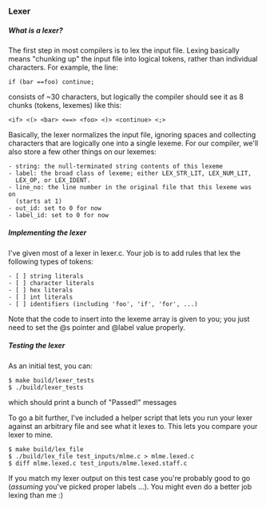 ### Lexer
##### What is a lexer?
The first step in most compilers is to lex the input file. Lexing basically
means "chunking up" the input file into logical tokens, rather than individual
characters. For example, the line:

    if (bar ==foo) continue;

consists of ~30 characters, but logically the compiler should see it as 8
chunks (tokens, lexemes) like this:

    <if> <(> <bar> <==> <foo> <)> <continue> <;>

Basically, the lexer normalizes the input file, ignoring spaces and collecting
characters that are logically one into a single lexeme. For our compiler, we'll
also store a few other things on our lexemes:

    - string: the null-terminated string contents of this lexeme
    - label: the broad class of lexeme; either LEX_STR_LIT, LEX_NUM_LIT,
      LEX_OP, or LEX_IDENT.
    - line_no: the line number in the original file that this lexeme was on
      (starts at 1)
    - out_id: set to 0 for now
    - label_id: set to 0 for now

##### Implementing the lexer
I've given most of a lexer in lexer.c. Your job is to add rules that lex the
following types of tokens:

    - [ ] string literals
    - [ ] character literals
    - [ ] hex literals
    - [ ] int literals
    - [ ] identifiers (including 'foo', 'if', 'for', ...)

Note that the code to insert into the lexeme array is given to you; you just
need to set the @s pointer and @label value properly.

##### Testing the lexer
As an initial test, you can:

    $ make build/lexer_tests
    $ ./build/lexer_tests

which should print a bunch of "Passed!" messages

To go a bit further, I've included a helper script that lets you run your lexer
against an arbitrary file and see what it lexes to. This lets you compare your
lexer to mine.

    $ make build/lex_file
    $ ./build/lex_file test_inputs/mlme.c > mlme.lexed.c
    $ diff mlme.lexed.c test_inputs/mlme.lexed.staff.c

If you match my lexer output on this test case you're probably good to go
(*assuming* you've picked proper labels ...). You might even do a better job
lexing than me :)
